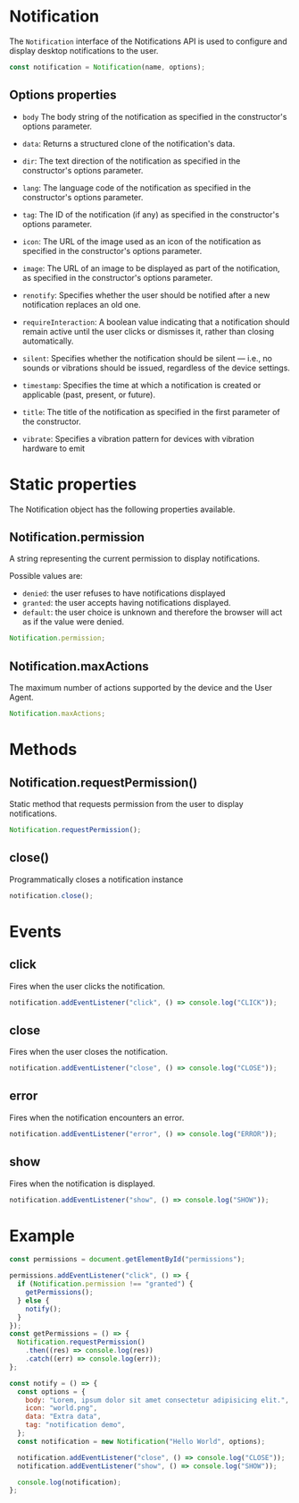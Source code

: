 # Notification

The `Notification` interface of the Notifications API is used to configure and display desktop notifications to the user.

```js
const notification = Notification(name, options);
```

## Options properties

- `body` The body string of the notification as specified in the constructor's options parameter.

- `data`: Returns a structured clone of the notification's data.

- `dir`: The text direction of the notification as specified in the constructor's options parameter.

- `lang`: The language code of the notification as specified in the constructor's options parameter.

- `tag`: The ID of the notification (if any) as specified in the constructor's options parameter.

- `icon`: The URL of the image used as an icon of the notification as specified in the constructor's options parameter.

- `image`: The URL of an image to be displayed as part of the notification, as specified in the constructor's options parameter.

- `renotify`: Specifies whether the user should be notified after a new notification replaces an old one.

- `requireInteraction`: A boolean value indicating that a notification should remain active until the user clicks or dismisses it, rather than closing automatically.

- `silent`: Specifies whether the notification should be silent — i.e., no sounds or vibrations should be issued, regardless of the device settings.

- `timestamp`: Specifies the time at which a notification is created or applicable (past, present, or future).

- `title`: The title of the notification as specified in the first parameter of the constructor.

- `vibrate`: Specifies a vibration pattern for devices with vibration hardware to emit

# Static properties

The Notification object has the following properties available.

## Notification.permission

A string representing the current permission to display notifications.

Possible values are:

- `denied`: the user refuses to have notifications displayed
- `granted`: the user accepts having notifications displayed.
- `default`: the user choice is unknown and therefore the browser will act as if the value were denied.

```js
Notification.permission;
```

## Notification.maxActions

The maximum number of actions supported by the device and the User Agent.

```js
Notification.maxActions;
```

# Methods

## Notification.requestPermission()

Static method that requests permission from the user to display notifications.

```js
Notification.requestPermission();
```

## close()

Programmatically closes a notification instance

```js
notification.close();
```

# Events

## click

Fires when the user clicks the notification.

```js
notification.addEventListener("click", () => console.log("CLICK"));
```

## close

Fires when the user closes the notification.

```js
notification.addEventListener("close", () => console.log("CLOSE"));
```

## error

Fires when the notification encounters an error.

```js
notification.addEventListener("error", () => console.log("ERROR"));
```

## show

Fires when the notification is displayed.

```js
notification.addEventListener("show", () => console.log("SHOW"));
```

# Example

```js
const permissions = document.getElementById("permissions");

permissions.addEventListener("click", () => {
  if (Notification.permission !== "granted") {
    getPermissions();
  } else {
    notify();
  }
});
const getPermissions = () => {
  Notification.requestPermission()
    .then((res) => console.log(res))
    .catch((err) => console.log(err));
};

const notify = () => {
  const options = {
    body: "Lorem, ipsum dolor sit amet consectetur adipisicing elit.",
    icon: "world.png",
    data: "Extra data",
    tag: "notification demo",
  };
  const notification = new Notification("Hello World", options);

  notification.addEventListener("close", () => console.log("CLOSE"));
  notification.addEventListener("show", () => console.log("SHOW"));

  console.log(notification);
};
```
